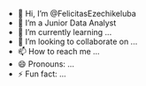 - 👋 Hi, I’m @FelicitasEzechikeluba
- 👀 I’m a Junior Data Analyst
- 🌱 I’m currently learning ...
- 💞️ I’m looking to collaborate on ...
- 📫 How to reach me ...
- 😄 Pronouns: ...
- ⚡ Fun fact: ...

<!---
FelicitasEzechikeluba/FelicitasEzechikeluba is a ✨ special ✨ repository because its `README.md` (this file) appears on your GitHub profile.
You can click the Preview link to take a look at your changes.
--->
